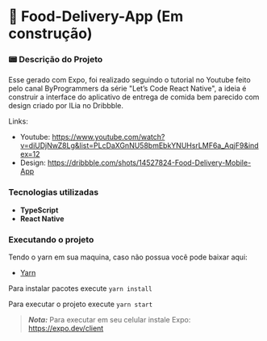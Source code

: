 # :checkered_flag: Food-Delivery-App (Em construção)

### :pager: Descrição do Projeto
Esse gerado com Expo, foi realizado seguindo o tutorial no Youtube feito pelo canal ByProgrammers da série "Let’s Code React Native", a ideia é construir a interface do aplicativo de entrega de comida bem parecido com design criado por ILia no Dribbble.

Links:
- Youtube: https://www.youtube.com/watch?v=diUDjNwZ8Lg&list=PLcDaXGnNU58bmEbkYNUHsrLMF6a_AqjF9&index=12
- Design: https://dribbble.com/shots/14527824-Food-Delivery-Mobile-App

### Tecnologias utilizadas
- **TypeScript**
- **React Native**


### Executando o projeto

Tendo o yarn em sua maquina, caso não possua você pode baixar aqui: 
- [Yarn](https://yarnpkg.com/)


Para instalar pacotes execute  `yarn install`

Para executar o projeto execute `yarn start`

> **_Nota:_** Para executar em seu celular instale Expo: https://expo.dev/client
